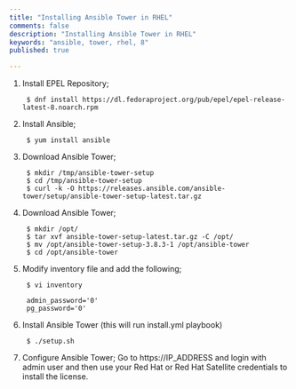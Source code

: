 ```yaml
---
title: "Installing Ansible Tower in RHEL"
comments: false
description: "Installing Ansible Tower in RHEL"
keywords: "ansible, tower, rhel, 8"
published: true

---
```



1. Install EPEL Repository;
        
        $ dnf install https://dl.fedoraproject.org/pub/epel/epel-release-latest-8.noarch.rpm

2. Install Ansible;

        $ yum install ansible 

3. Download Ansible Tower;

        $ mkdir /tmp/ansible-tower-setup
        $ cd /tmp/ansible-tower-setup
        $ curl -k -O https://releases.ansible.com/ansible-tower/setup/ansible-tower-setup-latest.tar.gz

4. Download Ansible Tower;

        $ mkdir /opt/
        $ tar xvf ansible-tower-setup-latest.tar.gz -C /opt/
        $ mv /opt/ansible-tower-setup-3.8.3-1 /opt/ansible-tower
        $ cd /opt/ansible-tower

5. Modify inventory file and add the following;

        $ vi inventory

        admin_password='0'
        pg_password='0'

6. Install Ansible Tower (this will run install.yml playbook)

        $ ./setup.sh


7. Configure Ansible Tower;
Go to https://IP_ADDRESS and login with admin user and then use your Red Hat or Red Hat Satellite credentials to install the license.
